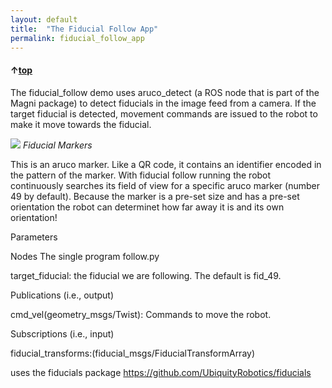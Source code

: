 ```yaml
---
layout: default
title:  "The Fiducial Follow App"
permalink: fiducial_follow_app
---
```


#### &uarr;[top](https://ubiquityrobotics.github.io/learn/)

The fiducial_follow demo uses aruco_detect (a ROS node that is part of the Magni package) to detect fiducials in the image feed from a camera. If the target fiducial is detected, movement commands are issued to the robot to make it move towards the fiducial.

![](fiducial.png)
*Fiducial Markers*

This is an aruco marker. Like a QR code, it contains an identifier encoded in the pattern of the marker.  With fiducial follow running the robot continuously searches its field of view for a specific aruco marker (number 49 by default). Because the marker is a pre-set size and has a pre-set orientation the robot can determinet how far away it is and its own orientation!

Parameters

Nodes
The single program follow.py

target_fiducial: the fiducial we are following. The default is fid_49.

Publications (i.e., output)

cmd_vel(geometry_msgs/Twist): Commands to move the robot.

Subscriptions (i.e., input)

fiducial_transforms:(fiducial_msgs/FiducialTransformArray)

uses the fiducials package https://github.com/UbiquityRobotics/fiducials
